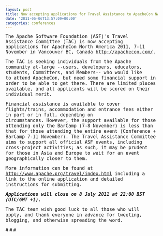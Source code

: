 ```yaml
---
layout: post
title: Now accepting applications for Travel Assistance to ApacheCon NA 2011
date: '2011-06-06T13:57:09+00:00'
categories: conferences
---
```

<p><span style="font-family: monospace; font-size: 15px; line-height: 17px; ">The Apache Software Foundation (ASF)'s Travel Assistance Committee (TAC) is&nbsp;now accepting applications for ApacheCon North America 2011, 7-11 November&nbsp;in Vancouver BC, Canada&nbsp;<a href="http://na11.apachecon.com/">http://apachecon.com/</a>.</span></p> 
  <p><span style="font-family: monospace; font-size: 15px; line-height: 17px; "></span><span style="font-family: monospace; font-size: 15px; line-height: 18px; ">The TAC is seeking individuals from the Apache community at-large --users,&nbsp;</span><span style="font-family: monospace; font-size: 15px; line-height: 18px; ">developers, educators, students, Committers, and Members-- who would like to&nbsp;</span><span style="font-family: monospace; font-size: 15px; line-height: 18px; ">attend ApacheCon, but need some financial support in order to be able to get&nbsp;</span><span style="font-family: monospace; font-size: 15px; line-height: 18px; ">there. There are limited places available, and all applicants will be scored&nbsp;</span><span style="font-family: monospace; font-size: 15px; line-height: 18px; ">on their individual merit.</span></p> 
  <p><span style="font-family: monospace; font-size: 15px; line-height: 18px; "></span><span style="font-family: monospace; font-size: 15px; line-height: 18px; ">Financial assistance is available to cover flights/trains, accommodation and&nbsp;</span><span style="font-family: monospace; font-size: 15px; line-height: 18px; ">entrance fees either in part or in full, depending on circumstances.&nbsp;</span><span style="font-family: monospace; font-size: 15px; line-height: 18px; ">However, the support available for those attending only the BarCamp (7-8&nbsp;</span><span style="font-family: monospace; font-size: 15px; line-height: 18px; ">November) is less than that for those attending the entire event (Conference&nbsp;</span><span style="font-family: monospace; font-size: 15px; line-height: 18px; ">+ BarCamp 7-11 November). The Travel Assistance Committee aims to support&nbsp;</span><span style="font-family: monospace; font-size: 15px; line-height: 18px; ">all official ASF events, including cross-project activities; as such, it may&nbsp;</span><span style="font-family: monospace; font-size: 15px; line-height: 18px; ">be prudent for those in Asia and Europe to wait for an event geographically&nbsp;</span><span style="font-family: monospace; font-size: 15px; line-height: 18px; ">closer to them.&nbsp;</span></p> 
  <p><span style="font-family: monospace; font-size: 15px; line-height: 18px; ">More information can be found at <a href="http://www.apache.org/travel/index.html">http://www.apache.org/travel/index.html</a> </span><span style="font-family: monospace; font-size: 15px; line-height: 18px; ">including a link to the online application and detailed instructions for&nbsp;</span><span style="font-family: monospace; font-size: 15px; line-height: 18px; ">submitting.</span></p> 
  <p><font face="monospace"><span style="font-size: 15px; line-height: 18px; "><b><i>Applications will close on 8 July 2011 at 22:00 BST (UTC/GMT +1).</i></b></span></font></p> 
  <p><font face="monospace"><span style="font-size: 15px; line-height: 18px; ">The TAC team wish good luck to all those who will apply, and thank everyone in advance for&nbsp;</span></font><span style="font-family: monospace; font-size: 15px; line-height: 18px; ">tweeting, blogging, and otherwise spreading the word.</span></p> 
  <p># # #&nbsp;</p>
